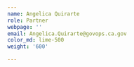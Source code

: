 ```yaml
---
name: Angelica Quirarte
role: Partner
webpage: ''
email: Angelica.Quirarte@govops.ca.gov
color_md: lime-500
weight: '600'

---
```




